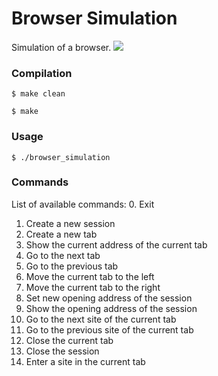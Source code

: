 # Browser Simulation
Simulation of a browser.
![](https://siatras.dev/img/browser-simulation.jpg)

### Compilation
`$ make clean`

`$ make`

### Usage
`$ ./browser_simulation`

### Commands
List of available commands:
0.  Exit
1.  Create a new session
2.  Create a new tab
3.  Show the current address of the current tab
4.  Go to the next tab
5.  Go to the previous tab
6.  Move the current tab to the left
7.  Move the current tab to the right
8.  Set new opening address of the session
9.  Show the opening address of the session
10. Go to the next site of the current tab
11. Go to the previous site of the current tab
12. Close the current tab
13. Close the session
14. Enter a site in the current tab
